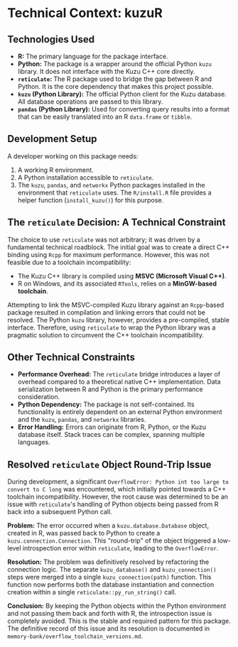 # Technical Context: kuzuR

## Technologies Used

-   **R:** The primary language for the package interface.
-   **Python:** The package is a wrapper around the official Python `kuzu` library. It does not interface with the Kuzu C++ core directly.
-   **`reticulate`:** The R package used to bridge the gap between R and Python. It is the core dependency that makes this project possible.
-   **`kuzu` (Python Library):** The official Python client for the Kuzu database. All database operations are passed to this library.
-   **`pandas` (Python Library):** Used for converting query results into a format that can be easily translated into an R `data.frame` or `tibble`.

## Development Setup

A developer working on this package needs:
1.  A working R environment.
2.  A Python installation accessible to `reticulate`.
3.  The `kuzu`, `pandas`, and `networkx` Python packages installed in the environment that `reticulate` uses. The `R/install.R` file provides a helper function (`install_kuzu()`) for this purpose.

## The `reticulate` Decision: A Technical Constraint

The choice to use `reticulate` was not arbitrary; it was driven by a fundamental technical roadblock. The initial goal was to create a direct C++ binding using `Rcpp` for maximum performance. However, this was not feasible due to a toolchain incompatibility:

-   The Kuzu C++ library is compiled using **MSVC (Microsoft Visual C++)**.
-   R on Windows, and its associated `RTools`, relies on a **MinGW-based toolchain**.

Attempting to link the MSVC-compiled Kuzu library against an `Rcpp`-based package resulted in compilation and linking errors that could not be resolved. The Python `kuzu` library, however, provides a pre-compiled, stable interface. Therefore, using `reticulate` to wrap the Python library was a pragmatic solution to circumvent the C++ toolchain incompatibility.

## Other Technical Constraints

-   **Performance Overhead:** The `reticulate` bridge introduces a layer of overhead compared to a theoretical native C++ implementation. Data serialization between R and Python is the primary performance consideration.
-   **Python Dependency:** The package is not self-contained. Its functionality is entirely dependent on an external Python environment and the `kuzu`, `pandas`, and `networkx` libraries.
-   **Error Handling:** Errors can originate from R, Python, or the Kuzu database itself. Stack traces can be complex, spanning multiple languages.

## Resolved `reticulate` Object Round-Trip Issue

During development, a significant `OverflowError: Python int too large to convert to C long` was encountered, which initially pointed towards a C++ toolchain incompatibility. However, the root cause was determined to be an issue with `reticulate`'s handling of Python objects being passed from R back into a subsequent Python call.

**Problem:**
The error occurred when a `kuzu.database.Database` object, created in R, was passed back to Python to create a `kuzu.connection.Connection`. This "round-trip" of the object triggered a low-level introspection error within `reticulate`, leading to the `OverflowError`.

**Resolution:**
The problem was definitively resolved by refactoring the connection logic. The separate `kuzu_database()` and `kuzu_connection()` steps were merged into a single `kuzu_connection(path)` function. This function now performs both the database instantiation and connection creation within a single `reticulate::py_run_string()` call.

**Conclusion:**
By keeping the Python objects within the Python environment and not passing them back and forth with R, the introspection issue is completely avoided. This is the stable and required pattern for this package. The definitive record of this issue and its resolution is documented in `memory-bank/overflow_toolchain_versions.md`.
